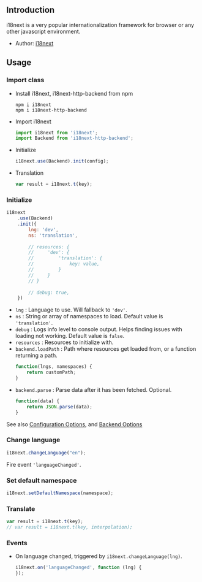 ## Introduction

i18next is a very popular internationalization framework for browser or any other javascript environment.

- Author: [i18next](https://github.com/i18next/i18next)

## Usage

### Import class

- Install i18next, i18next-http-backend from npm
    ```
    npm i i18next
    npm i i18next-http-backend
    ```
- Import i18next
    ```javascript
    import i18next from 'i18next';
    import Backend from 'i18next-http-backend';
    ```
- Initialize
    ```javascript
    i18next.use(Backend).init(config);
    ```
- Translation
    ```javascript
    var result = i18next.t(key);
    ```


### Initialize

```javascript
i18next
    .use(Backend)
    .init({
        lng: 'dev',
        ns: 'translation',
    
        // resources: {
        //     'dev': {
        //         'translation': {
        //             key: value,  
        //         }
        //     }
        // }
    
        // debug: true,
    })
```

- `lng` : Language to use. Will fallback to `'dev'`.
- `ns` : String or array of namespaces to load. Default value is `'translation'`.
- `debug` : Logs info level to console output. Helps finding issues with loading not working. Default value is `false`.
- `resources` : Resources to initialize with.
- `backend.loadPath` : Path where resources get loaded from, or a function returning a path.
    ```javascript
    function(lngs, namespaces) { 
        return customPath; 
    }
    ```
- `backend.parse` : Parse data after it has been fetched. Optional.
    ```javascript
    function(data) { 
        return JSON.parse(data); 
    }
    ```

See also [Configuration Options](https://www.i18next.com/overview/configuration-options), and [Backend Options](https://github.com/i18next/i18next-http-backend#backend-options)

### Change language

```javascript
i18next.changeLanguage("en");
```

Fire event `'languageChanged'`.

### Set default namespace

```javascript
i18next.setDefaultNamespace(namespace);
```

### Translate

```javascript
var result = i18next.t(key);
// var result = i18next.t(key, interpolation);
```

### Events

- On language changed, triggered by `i18next.changeLanguage(lng)`.
    ```javascript
    i18next.on('languageChanged', function (lng) {
    });
    ```
